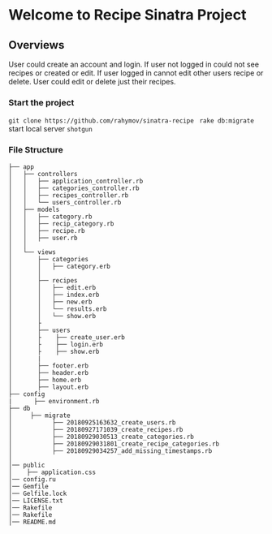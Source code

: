 # Welcome to Recipe Sinatra Project

## Overviews
  User could create an account and login. If user not logged in could not see recipes or created or edit. If user logged in cannot edit other users recipe or delete. User could edit or delete just their recipes.

### Start the project

  ```git clone https://github.com/rahymov/sinatra-recipe ```
  ``` rake db:migrate ```
  start local server ``` shotgun ```

### File Structure
```
├── app
│   ├── controllers
│   │   ├── application_controller.rb
│   │   ├── categories_controller.rb
│   │   ├── recipes_controller.rb
│   │   └── users_controller.rb
│   ├── models
│   │   ├── category.rb
│   │   ├── recip_category.rb
│   │   ├── recipe.rb
│   │   ├── user.rb
│   │   
│   └── views
│       ├── categories
│       │   ├── category.erb
│       │   
│       ├── recipes
│       │   ├── edit.erb
│       │   ├── index.erb
│       │   ├── new.erb
│       │   └── results.erb
│       │   └── show.erb
│       ├
│       ├── users
│       ├    ├── create_user.erb
│       ├    ├── login.erb
│       ├    ├── show.erb
│       |    
│       ├── footer.erb
│       ├── header.erb
│       ├── home.erb
│       ├── layout.erb
├── config
|      ├── environment.rb
├── db
│     ├── migrate
│           ├── 20180925163632_create_users.rb
│           ├── 20180927171039_create_recipes.rb
│           ├── 20180929030513_create_categories.rb
│           ├── 20180929031801_create_recipe_categories.rb
│           ├── 20180929034257_add_missing_timestamps.rb
│
│── public
│    ├── application.css
│── config.ru
│── Gemfile    
│── Gelfile.lock
│── LICENSE.txt
│── Rakefile
│── Rakefile
│── README.md     
```
